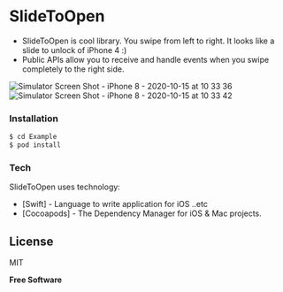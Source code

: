 # SlideToOpen
  - SlideToOpen is cool library. You swipe from left to right. It looks like a slide to unlock of iPhone 4 :)
  - Public APIs allow you to receive and handle events when you swipe completely to the right side.
  
![Simulator Screen Shot - iPhone 8 - 2020-10-15 at 10 33 36](https://user-images.githubusercontent.com/15699560/96070131-36307b00-0ed2-11eb-88ed-69f20452d183.png)
![Simulator Screen Shot - iPhone 8 - 2020-10-15 at 10 33 42](https://user-images.githubusercontent.com/15699560/96070136-3761a800-0ed2-11eb-9a6d-9bf7d0e1b3df.png)


### Installation
```sh
$ cd Example
$ pod install
```

### Tech
SlideToOpen uses technology:

* [Swift] - Language to write application for iOS ..etc
* [Cocoapods] - The Dependency Manager for iOS & Mac projects.

License
----
MIT

**Free Software**


